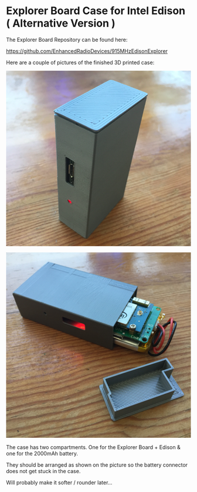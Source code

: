 # Explorer Board Case for Intel Edison ( Alternative Version )

The Explorer Board Repository can be found here:

https://github.com/EnhancedRadioDevices/915MHzEdisonExplorer

Here are a couple of pictures of the finished 3D printed case:

![Explorer Case](explorer_board_a.png)

![Explorer Case](explorer_board_b.jpg)

The case has two compartments. One for the Explorer Board + Edison & one for the 2000mAh battery. 

They should be arranged as shown on the picture so the battery connector does not get stuck in the case.

Will probably make it softer / rounder later...